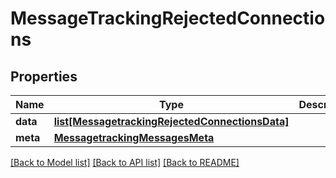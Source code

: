 # MessageTrackingRejectedConnections

## Properties
Name | Type | Description | Notes
------------ | ------------- | ------------- | -------------
**data** | [**list[MessagetrackingRejectedConnectionsData]**](MessagetrackingRejectedConnectionsData.md) |  | [optional] 
**meta** | [**MessagetrackingMessagesMeta**](MessagetrackingMessagesMeta.md) |  | [optional] 

[[Back to Model list]](../README.md#documentation-for-models) [[Back to API list]](../README.md#documentation-for-api-endpoints) [[Back to README]](../README.md)

